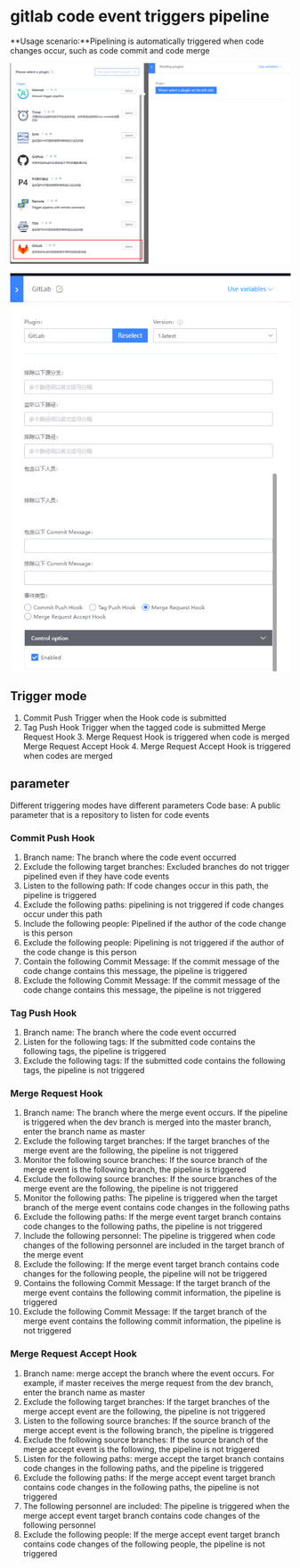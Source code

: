 # gitlab code event triggers pipeline
**Usage scenario:**Pipelining is automatically triggered when code changes occur, such as code commit and code merge



![gitlba trigger plugin](../../../.gitbook/assets/image-trigger-gitlab-plugin.png)



![gitlab trigger](../../../.gitbook/assets/image-trigger-gitlab.png)

## Trigger mode
1. Commit Push Trigger when the Hook code is submitted
2. Tag Push Hook Trigger when the tagged code is submitted
Merge Request Hook 3. Merge Request Hook is triggered when code is merged
Merge Request Accept Hook 4. Merge Request Accept Hook is triggered when codes are merged
## parameter
Different triggering modes have different parameters
Code base: A public parameter that is a repository to listen for code events
### Commit Push Hook
1. Branch name: The branch where the code event occurred
2. Exclude the following target branches: Excluded branches do not trigger pipelined even if they have code events
3. Listen to the following path: If code changes occur in this path, the pipeline is triggered
4. Exclude the following paths: pipelining is not triggered if code changes occur under this path
5. Include the following people: Pipelined if the author of the code change is this person
6. Exclude the following people: Pipelining is not triggered if the author of the code change is this person
7. Contain the following Commit Message: If the commit message of the code change contains this message, the pipeline is triggered
8. Exclude the following Commit Message: If the commit message of the code change contains this message, the pipeline is not triggered   
### Tag Push Hook
1. Branch name: The branch where the code event occurred
2. Listen for the following tags: If the submitted code contains the following tags, the pipeline is triggered
3. Exclude the following tags: If the submitted code contains the following tags, the pipeline is not triggered
### Merge Request Hook
1. Branch name: The branch where the merge event occurs. If the pipeline is triggered when the dev branch is merged into the master branch, enter the branch name as master
2. Exclude the following target branches: If the target branches of the merge event are the following, the pipeline is not triggered
3. Monitor the following source branches: If the source branch of the merge event is the following branch, the pipeline is triggered
4. Exclude the following source branches: If the source branches of the merge event are the following, the pipeline is not triggered
5. Monitor the following paths: The pipeline is triggered when the target branch of the merge event contains code changes in the following paths
6. Exclude the following paths: If the merge event target branch contains code changes to the following paths, the pipeline is not triggered
7. Include the following personnel: The pipeline is triggered when code changes of the following personnel are included in the target branch of the merge event
8. Exclude the following: If the merge event target branch contains code changes for the following people, the pipeline will not be triggered
9. Contains the following Commit Message: If the target branch of the merge event contains the following commit information, the pipeline is triggered
10. Exclude the following Commit Message: If the target branch of the merge event contains the following commit information, the pipeline is not triggered
### Merge Request Accept Hook
1. Branch name: merge accept the branch where the event occurs. For example, if master receives the merge request from the dev branch, enter the branch name as master
2. Exclude the following target branches: If the target branches of the merge accept event are the following, the pipeline is not triggered
3. Listen to the following source branches: If the source branch of the merge accept event is the following branch, the pipeline is triggered
4. Exclude the following source branches: If the source branch of the merge accept event is the following, the pipeline is not triggered
5. Listen for the following paths: merge accept the target branch contains code changes in the following paths, and the pipeline is triggered
6. Exclude the following paths: If the merge accept event target branch contains code changes in the following paths, the pipeline is not triggered
7. The following personnel are included: The pipeline is triggered when the merge accept event target branch contains code changes of the following personnel
8. Exclude the following people: If the merge accept event target branch contains code changes of the following people, the pipeline is not triggered